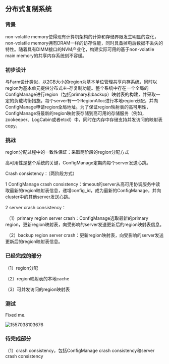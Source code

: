 ## **分布式复制系统**

### 背景

non-volatile memory使得现有计算机架构的计算和存储界限发生明显的变化，non-volatile memory拥有DRAM一样的访存性能，同时具备掉电后数据不丢失的特性。随着具有DIMM接口的NVM产业化，构建实际可用的基于non-volatile main memory的共享内存系统刻不容缓。

### 初步设计

与Farm设计类似，以2GB大小的region为基本单位管理共享内存系统，同时以region为基本单元提供分布式主-存复制功能。整个系统中存在一个全局的ConfigManage进行region（包括primary和backup）映射表的构建，并采取一定的负载均衡措施，每个server有一个RegionAlloc进行本地region分配，并向ConfigManage申请region全局地址。为了保证region映射表的高可用性，ConfigManage将最新的region映射表存储到高可用的存储服务（例如，zookeeper、LogCabin或者etcd）中，同时在内存中存储支持并发访问的映射表copy。

### 挑战

region分配过程中的一致性保证：采取两阶段的region分配方式

高可用性是整个系统的关键，ConfigManage定期向每个server发送心跳。

Crash consistency：（两阶段方式）

1 ConfigManage crash consistency：timeout的server从高可用协调服务中读取最新的region映射表信息，递增config_id，成为最新的ConfigManage，并向cluster中的其他server发送心跳。

2 server crash consistency：

​	（1）primary region server crash：ConfigManage选取最新的primary region，更新region映射表，向受影响的server发送更新后的region映射表信息。

​	（2）backup region server crash：更新region映射表，向受影响的server发送更新后的region映射表信息。



### 已经完成的部分

（1）region分配

（2）region映射表的本地cache

（3）可并发访问的region映射表



### 测试

Fixed me.

![1557038103676](C:\Users\清华\AppData\Roaming\Typora\typora-user-images\1557038103676.png)

### 待完成部分

（1）crash consistency，包括ConfigManage crash consistency和server crash consistency

